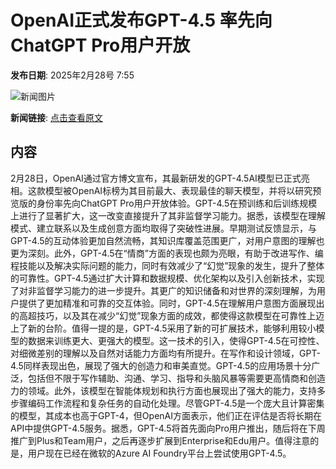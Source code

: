 # OpenAI正式发布GPT-4.5 率先向ChatGPT Pro用户开放

**发布日期**: 2025年2月28号 7:55

![新闻图片](https://pic.chinaz.com/picmap/thumb/202302112107341554_1.jpg)

**新闻链接**: [点击查看原文](https://www.aibase.com/zh/news/15804)

## 内容

2月28日，OpenAI通过官方博文宣布，其最新研发的GPT-4.5AI模型已正式亮相。这款模型被OpenAI标榜为其目前最大、表现最佳的聊天模型，并将以研究预览版的身份率先向ChatGPT Pro用户开放体验。GPT-4.5在预训练和后训练规模上进行了显著扩大，这一改变直接提升了其非监督学习能力。据悉，该模型在理解模式、建立联系以及生成创意方面均取得了突破性进展。早期测试反馈显示，与GPT-4.5的互动体验更加自然流畅，其知识库覆盖范围更广，对用户意图的理解也更为深刻。此外，GPT-4.5在“情商”方面的表现也颇为亮眼，有助于改进写作、编程技能以及解决实际问题的能力，同时有效减少了“幻觉”现象的发生，提升了整体的可靠性。GPT-4.5通过扩大计算和数据规模、优化架构以及引入创新技术，实现了对非监督学习能力的进一步提升。其更广的知识储备和对世界的深刻理解，为用户提供了更加精准和可靠的交互体验。同时，GPT-4.5在理解用户意图方面展现出的高超技巧，以及其在减少“幻觉”现象方面的成效，都使得这款模型在可靠性上迈上了新的台阶。值得一提的是，GPT-4.5采用了新的可扩展技术，能够利用较小模型的数据来训练更大、更强大的模型。这一技术的引入，使得GPT-4.5在可控性、对细微差别的理解以及自然对话能力方面均有所提升。在写作和设计领域，GPT-4.5同样表现出色，展现了强大的创造力和审美直觉。GPT-4.5的应用场景十分广泛，包括但不限于写作辅助、沟通、学习、指导和头脑风暴等需要更高情商和创造力的领域。此外，该模型在智能体规划和执行方面也展现出了强大的能力，支持多步骤编码工作流程和复杂任务的自动化处理。尽管GPT-4.5是一个庞大且计算密集的模型，其成本也高于GPT-4，但OpenAI方面表示，他们正在评估是否将长期在API中提供GPT-4.5服务。据悉，GPT-4.5将首先面向Pro用户推出，随后将在下周推广到Plus和Team用户，之后再逐步扩展到Enterprise和Edu用户。值得注意的是，用户现在已经在微软的Azure AI Foundry平台上尝试使用GPT-4.5。
